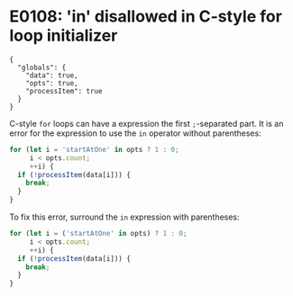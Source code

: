 # E0108: 'in' disallowed in C-style for loop initializer

```config-for-examples
{
  "globals": {
    "data": true,
    "opts": true,
    "processItem": true
  }
}
```

C-style `for` loops can have a expression the first `;`-separated part. It is an
error for the expression to use the `in` operator without parentheses:

```javascript
for (let i = 'startAtOne' in opts ? 1 : 0;
     i < opts.count;
     ++i) {
  if (!processItem(data[i])) {
    break;
  }
}
```

To fix this error, surround the `in` expression with parentheses:

```javascript
for (let i = ('startAtOne' in opts) ? 1 : 0;
     i < opts.count;
     ++i) {
  if (!processItem(data[i])) {
    break;
  }
}
```
